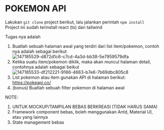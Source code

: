 # POKEMON API

Lakukan `git clone` project berikut, lalu jalankan perintah `npm install`
Project ini sudah terinstall react (ts) dan tailwind

Tugas nya adalah

1. Buatlah sebuah halaman awal yang terdiri dari list item/pokemon, contoh nya adalah sebagai berikut
   ![147185529-d872d1c6-c7cd-4a3d-bb38-5e7959579dfa](https://github.com/user-attachments/assets/a06cfa8c-11d7-45b5-a478-96eb0c058766)
2. Ketika suatu item/pokemon diklik, maka akan muncul halaman detail, contohnya adalah sebagai beikut
   ![147185533-df212221-9166-4663-b7e6-7b69dbc805c8](https://github.com/user-attachments/assets/5e8bf3ba-e25b-467b-9864-b2d65d979ef7)
3. List pokemon atau item gunakan API di halaman berikut: https://pokeapi.co/
4. (bonus) Buatlah sebuah filter pokemon di halaman awal

NOTE:

1. UNTUK MOCKUP/TAMPILAN BEBAS BERKREASI (TIDAK HARUS SAMA)
2. Framework component bebas, boleh menggunakan Antd, Material UI, atau yang lainnya
3. State management bebas
